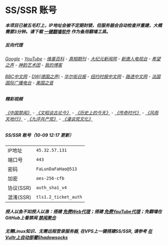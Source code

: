 # SS/SSR 账号 

##### 本项目已被五毛盯上，IP地址会被不定期封锁，但服务器会自动检查并重建，大概需要3分钟。请下载 [一键翻墙软件](https://github.com/gfw-breaker/nogfw/blob/master/README.md?a01) 作为备用翻墙工具。

##### 反向代理
######  [Google](http://45.32.57.131:8888/search?q=425事件) - [YouTube](https://nogfw.the-youtube.win) - [维基百科](http://45.32.57.131:8100/wiki/喬高-麥塔斯調查報告) - [真相期刊](http://45.32.57.131:8300/display.aspx?category_id=3&zhuanti_id=2) - [大纪元新闻网](http://45.32.57.131:10080) - [新唐人电视台](http://45.32.57.131:8000) - [希望之声](http://45.32.57.131:8200) - [神韵艺术团](http://45.32.57.131:8000/xtr/gb/prog673.html) - [我的博客](http://45.32.57.131:10000/)<br/> <br/> [BBC中文网](http://45.32.57.131:9100/zhongwen/simp) - [DW(德国之声)](http://45.32.57.131:9200/zh/在线报导/s-9058?&zhongwen=simp) - [华尔街日报](http://45.32.57.131:9300) - [纽约时报中文网](http://45.32.57.131:9400) - [路透中文网](http://45.32.57.131:9500/) - [法国国际广播电台](http://45.32.57.131:9600/) - [美国之音](http://45.32.57.131:9700/) 

##### 精彩视频
###### [《中国禁闻》](https://github.com/gfw-breaker/ntdtv-news/blob/master/README.md?a01) - [《文昭谈古论今》](https://github.com/gfw-breaker/wenzhao/blob/master/README.md?a01) - [《历史上的今天》](https://github.com/gfw-breaker/today-in-history/blob/master/README.md?a01) - [《传奇时代》](http://45.32.57.131:10000/videos/legend/) - [《风雨天地行》](http://45.32.57.131:10000/videos/fytdx/) - [《九评共产党》](http://45.32.57.131:10000/videos/jiuping/) - [《漫谈党文化》](http://45.32.57.131:10000/videos/mtdwh/) 

##### SS/SSR 账号（10-09 12:17 更新）
|||
|-|-|
|IP地址|`45.32.57.131`|
|端口号|`443` |
|密码|`FaLunDaFaHao@513`|  
|加密|`aes-256-cfb`|
|协议(SSR) |`auth_sha1_v4`|  
|混淆(SSR) |`tls1.2_ticket_auth`|  

##### 授人以鱼不如授人以渔：搭建 [免费Web代理](https://github.com/no-gfw/heroku-node-proxy#--end--)；搭建 [免费YouTube代理](https://github.com/gfw-breaker/you2php-heroku#--end--)；免翻墙在GitHub上看禁闻 [禁闻聚合](https://github.com/gfw-breaker/banned-news/blob/master/README.md?a01)

##### 无需Linux知识、无需远程登录服务器, 在VPS上一键搭建SS/SSR, 请参考 [在Vultr上自动部署Shadowsocks](https://gfw-breaker.win/vultr%e9%83%a8%e7%bd%b2ss/) 
